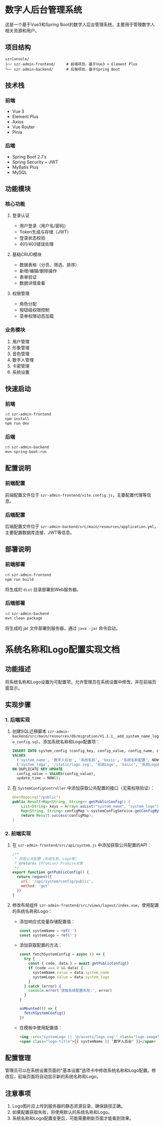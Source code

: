 # 数字人后台管理系统

这是一个基于Vue3和Spring Boot的数字人后台管理系统，主要用于管理数字人相关资源和用户。

## 项目结构

```
szrConsole/
├── szr-admin-frontend/     # 前端项目，基于Vue3 + Element Plus
└── szr-admin-backend/      # 后端项目，基于Spring Boot
```

## 技术栈

### 前端
- Vue 3
- Element Plus
- Axios
- Vue Router
- Pinia

### 后端
- Spring Boot 2.7.x
- Spring Security + JWT
- MyBatis Plus
- MySQL

## 功能模块

### 核心功能
1. 登录认证
   - 用户登录（用户名/密码）
   - Token生成与存储（JWT）
   - 登录状态校验
   - 401/403错误处理

2. 基础CRUD模块
   - 数据表格（分页、筛选、排序）
   - 新增/编辑/删除操作
   - 表单验证
   - 数据详情查看

3. 权限管理
   - 角色分配
   - 按钮级权限控制
   - 菜单权限动态加载

### 业务模块
1. 用户管理
2. 形象管理
3. 音色管理
4. 数字人管理
5. 卡密管理
6. 系统设置

## 快速启动

### 前端

```bash
cd szr-admin-frontend
npm install
npm run dev
```

### 后端

```bash
cd szr-admin-backend
mvn spring-boot:run
```

## 配置说明

### 前端配置
前端配置文件位于 `szr-admin-frontend/vite.config.js`，主要配置代理等信息。

### 后端配置
后端配置文件位于 `szr-admin-backend/src/main/resources/application.yml`，主要配置数据库连接、JWT等信息。

## 部署说明

### 前端部署
```bash
cd szr-admin-frontend
npm run build
```
将生成的 `dist` 目录部署到Web服务器。

### 后端部署
```bash
cd szr-admin-backend
mvn clean package
```
将生成的 jar 文件部署到服务器，通过 `java -jar` 命令启动。

# 系统名称和Logo配置实现文档

## 功能描述

将系统名称和Logo设置为可配置项，允许管理员在系统设置中修改，并在前端页面显示。

## 实现步骤

### 1. 后端实现

1. 创建SQL迁移脚本 `szr-admin-backend/src/main/resources/db/migration/V1.1.1__add_system_name_logo_config.sql`，添加系统名称和Logo配置项：
   ```sql
   INSERT INTO system_config (config_key, config_value, config_name, config_type, remark, create_time, update_time)
   VALUES 
     ('system_name', '数字人后台', '系统名称', 'basic', '系统名称配置', NOW(), NOW()),
     ('system_logo', '/static/logo.svg', '系统Logo', 'basic', '系统Logo配置', NOW(), NOW())
   ON DUPLICATE KEY UPDATE 
     config_value = VALUES(config_value),
     update_time = NOW();
   ```

2. 在 `SystemConfigController` 中添加获取公共配置的接口（无需权限验证）：
   ```java
   @GetMapping("/public")
   public Result<Map<String, String>> getPublicConfig() {
       List<String> keys = Arrays.asList("system_name", "system_logo");
       Map<String, String> configMap = systemConfigService.getConfigByKeys(keys);
       return Result.success(configMap);
   }
   ```

### 2. 前端实现

1. 在 `szr-admin-frontend/src/api/system.js` 中添加获取公共配置的API：
   ```javascript
   /**
    * 获取公共配置（系统名称、Logo等）
    * @returns {Promise} Promise对象
    */
   export function getPublicConfig() {
     return request({
       url: '/api/system/config/public',
       method: 'get'
     })
   }
   ```

2. 修改布局组件 `szr-admin-frontend/src/views/layout/index.vue`，使用配置的系统名称和Logo：
   - 添加响应式变量存储配置值：
     ```javascript
     const systemName = ref('')
     const systemLogo = ref('')
     ```
   - 添加获取配置的方法：
     ```javascript
     const fetchSystemConfig = async () => {
       try {
         const { code, data } = await getPublicConfig()
         if (code === 0 && data) {
           systemName.value = data.system_name
           systemLogo.value = data.system_logo
         }
       } catch (error) {
         console.error('获取系统配置失败:', error)
       }
     }
     
     onMounted(() => {
       fetchSystemConfig()
     })
     ```
   - 在模板中使用配置值：
     ```html
     <img :src="systemLogo || '@/assets/logo.svg'" class="logo-image" alt="Logo" />
     <span class="logo-title">{{ systemName || '数字人后台' }}</span>
     ```

## 配置管理

管理员可以在系统设置页面的"基本设置"选项卡中修改系统名称和Logo配置。修改后，前端页面将自动显示新的系统名称和Logo。

## 注意事项

1. Logo图片应上传到服务器的静态资源目录，确保路径正确。
2. 如果配置获取失败，将使用默认的系统名称和Logo。
3. 系统名称和Logo配置变更后，可能需要刷新页面才能看到效果。 